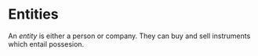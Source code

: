 # Entities

An _entity_ is either a person or company. They can buy and
sell instruments which entail possesion.
